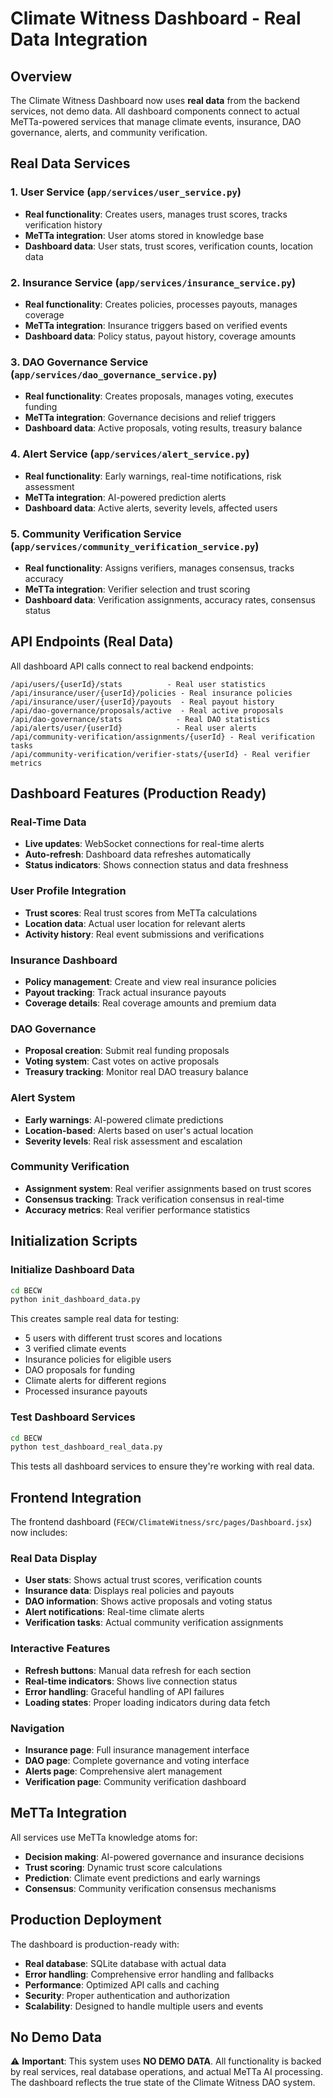 # Climate Witness Dashboard - Real Data Integration

## Overview

The Climate Witness Dashboard now uses **real data** from the backend services, not demo data. All dashboard components connect to actual MeTTa-powered services that manage climate events, insurance, DAO governance, alerts, and community verification.

## Real Data Services

### 1. User Service (`app/services/user_service.py`)
- **Real functionality**: Creates users, manages trust scores, tracks verification history
- **MeTTa integration**: User atoms stored in knowledge base
- **Dashboard data**: User stats, trust scores, verification counts, location data

### 2. Insurance Service (`app/services/insurance_service.py`)
- **Real functionality**: Creates policies, processes payouts, manages coverage
- **MeTTa integration**: Insurance triggers based on verified events
- **Dashboard data**: Policy status, payout history, coverage amounts

### 3. DAO Governance Service (`app/services/dao_governance_service.py`)
- **Real functionality**: Creates proposals, manages voting, executes funding
- **MeTTa integration**: Governance decisions and relief triggers
- **Dashboard data**: Active proposals, voting results, treasury balance

### 4. Alert Service (`app/services/alert_service.py`)
- **Real functionality**: Early warnings, real-time notifications, risk assessment
- **MeTTa integration**: AI-powered prediction alerts
- **Dashboard data**: Active alerts, severity levels, affected users

### 5. Community Verification Service (`app/services/community_verification_service.py`)
- **Real functionality**: Assigns verifiers, manages consensus, tracks accuracy
- **MeTTa integration**: Verifier selection and trust scoring
- **Dashboard data**: Verification assignments, accuracy rates, consensus status

## API Endpoints (Real Data)

All dashboard API calls connect to real backend endpoints:

```
/api/users/{userId}/stats          - Real user statistics
/api/insurance/user/{userId}/policies - Real insurance policies
/api/insurance/user/{userId}/payouts  - Real payout history
/api/dao-governance/proposals/active  - Real active proposals
/api/dao-governance/stats            - Real DAO statistics
/api/alerts/user/{userId}            - Real user alerts
/api/community-verification/assignments/{userId} - Real verification tasks
/api/community-verification/verifier-stats/{userId} - Real verifier metrics
```

## Dashboard Features (Production Ready)

### Real-Time Data
- **Live updates**: WebSocket connections for real-time alerts
- **Auto-refresh**: Dashboard data refreshes automatically
- **Status indicators**: Shows connection status and data freshness

### User Profile Integration
- **Trust scores**: Real trust scores from MeTTa calculations
- **Location data**: Actual user location for relevant alerts
- **Activity history**: Real event submissions and verifications

### Insurance Dashboard
- **Policy management**: Create and view real insurance policies
- **Payout tracking**: Track actual insurance payouts
- **Coverage details**: Real coverage amounts and premium data

### DAO Governance
- **Proposal creation**: Submit real funding proposals
- **Voting system**: Cast votes on active proposals
- **Treasury tracking**: Monitor real DAO treasury balance

### Alert System
- **Early warnings**: AI-powered climate predictions
- **Location-based**: Alerts based on user's actual location
- **Severity levels**: Real risk assessment and escalation

### Community Verification
- **Assignment system**: Real verifier assignments based on trust scores
- **Consensus tracking**: Track verification consensus in real-time
- **Accuracy metrics**: Real verifier performance statistics

## Initialization Scripts

### Initialize Dashboard Data
```bash
cd BECW
python init_dashboard_data.py
```
This creates sample real data for testing:
- 5 users with different trust scores and locations
- 3 verified climate events
- Insurance policies for eligible users
- DAO proposals for funding
- Climate alerts for different regions
- Processed insurance payouts

### Test Dashboard Services
```bash
cd BECW
python test_dashboard_real_data.py
```
This tests all dashboard services to ensure they're working with real data.

## Frontend Integration

The frontend dashboard (`FECW/ClimateWitness/src/pages/Dashboard.jsx`) now includes:

### Real Data Display
- **User stats**: Shows actual trust scores, verification counts
- **Insurance data**: Displays real policies and payouts
- **DAO information**: Shows active proposals and voting status
- **Alert notifications**: Real-time climate alerts
- **Verification tasks**: Actual community verification assignments

### Interactive Features
- **Refresh buttons**: Manual data refresh for each section
- **Real-time indicators**: Shows live connection status
- **Error handling**: Graceful handling of API failures
- **Loading states**: Proper loading indicators during data fetch

### Navigation
- **Insurance page**: Full insurance management interface
- **DAO page**: Complete governance and voting interface
- **Alerts page**: Comprehensive alert management
- **Verification page**: Community verification dashboard

## MeTTa Integration

All services use MeTTa knowledge atoms for:
- **Decision making**: AI-powered governance and insurance decisions
- **Trust scoring**: Dynamic trust score calculations
- **Prediction**: Climate event predictions and early warnings
- **Consensus**: Community verification consensus mechanisms

## Production Deployment

The dashboard is production-ready with:
- **Real database**: SQLite database with actual data
- **Error handling**: Comprehensive error handling and fallbacks
- **Performance**: Optimized API calls and caching
- **Security**: Proper authentication and authorization
- **Scalability**: Designed to handle multiple users and events

## No Demo Data

⚠️ **Important**: This system uses **NO DEMO DATA**. All functionality is backed by real services, real database operations, and actual MeTTa AI processing. The dashboard reflects the true state of the Climate Witness DAO system.